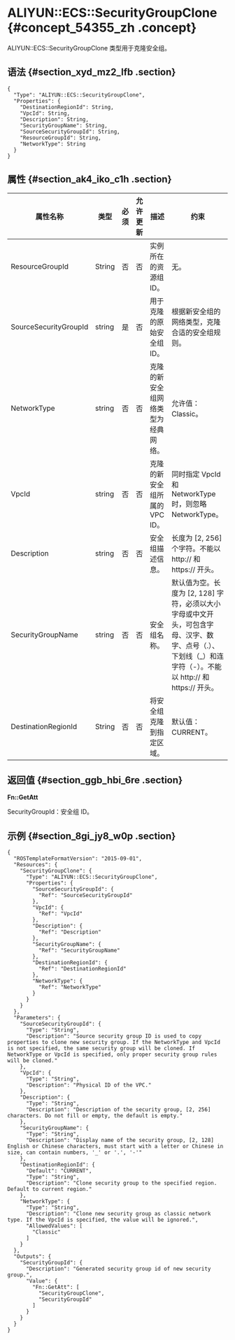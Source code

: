 # ALIYUN::ECS::SecurityGroupClone {#concept_54355_zh .concept}

ALIYUN::ECS::SecurityGroupClone 类型用于克隆安全组。

## 语法 {#section_xyd_mz2_lfb .section}

``` {#codeblock_yv5_li7_qrp .language-json}
{
  "Type": "ALIYUN::ECS::SecurityGroupClone",
  "Properties": {
    "DestinationRegionId": String,
    "VpcId": String,
    "Description": String,
    "SecurityGroupName": String,
    "SourceSecurityGroupId": String,
    "ResourceGroupId": String,
    "NetworkType": String
  }
}
```

## 属性 {#section_ak4_iko_c1h .section}

|属性名称|类型|必须|允许更新|描述|约束|
|----|--|--|----|--|--|
|ResourceGroupId|String|否|否|实例所在的资源组ID。|无。|
|SourceSecurityGroupId|string|是|否|用于克隆的原始安全组 ID。|根据新安全组的网络类型，克隆合适的安全组规则。|
|NetworkType|string|否|否|克隆的新安全组网络类型为经典网络。|允许值：Classic。|
|VpcId|string|否|否|克隆的新安全组所属的 VPC ID。|同时指定 VpcId 和 NetworkType 时，则忽略 NetworkType。|
|Description|string|否|否|安全组描述信息。|长度为 \[2, 256\] 个字符。不能以 http:// 和 https:// 开头。|
|SecurityGroupName|string|否|否|安全组名称。|默认值为空。长度为 \[2, 128\] 字符，必须以大小字母或中文开头，可包含字母、汉字、数字、点号（.）、下划线（\_）和连字符（-）。不能以 http:// 和 https:// 开头。|
|DestinationRegionId|String|否|否|将安全组克隆到指定区域。|默认值：CURRENT。|

## 返回值 {#section_ggb_hbi_6re .section}

**Fn::GetAtt**

SecurityGroupId：安全组 ID。

## 示例 {#section_8gi_jy8_w0p .section}

``` {#codeblock_3ck_4uz_q27 .language-json}
{
  "ROSTemplateFormatVersion": "2015-09-01",
  "Resources": {
    "SecurityGroupClone": {
      "Type": "ALIYUN::ECS::SecurityGroupClone",
      "Properties": {
        "SourceSecurityGroupId": {
          "Ref": "SourceSecurityGroupId"
        },
        "VpcId": {
          "Ref": "VpcId"
        },
        "Description": {
          "Ref": "Description"
        },
        "SecurityGroupName": {
          "Ref": "SecurityGroupName"
        },
        "DestinationRegionId": {
          "Ref": "DestinationRegionId"
        },
        "NetworkType": {
          "Ref": "NetworkType"
        }
      }
    }
  },
  "Parameters": {
    "SourceSecurityGroupId": {
      "Type": "String",
      "Description": "Source security group ID is used to copy properties to clone new security group. If the NetworkType and VpcId is not specified, the same security group will be cloned. If NetworkType or VpcId is specified, only proper security group rules will be cloned."
    },
    "VpcId": {
      "Type": "String",
      "Description": "Physical ID of the VPC."
    },
    "Description": {
      "Type": "String",
      "Description": "Description of the security group, [2, 256] characters. Do not fill or empty, the default is empty."
    },
    "SecurityGroupName": {
      "Type": "String",
      "Description": "Display name of the security group, [2, 128] English or Chinese characters, must start with a letter or Chinese in size, can contain numbers, '_' or '.', '-'"
    },
    "DestinationRegionId": {
      "Default": "CURRENT",
      "Type": "String",
      "Description": "Clone security group to the specified region. Default to current region."
    },
    "NetworkType": {
      "Type": "String",
      "Description": "Clone new security group as classic network type. If the VpcId is specified, the value will be ignored.",
      "AllowedValues": [
        "Classic"
      ]
    }
  },
  "Outputs": {
    "SecurityGroupId": {
      "Description": "Generated security group id of new security group.",
      "Value": {
        "Fn::GetAtt": [
          "SecurityGroupClone",
          "SecurityGroupId"
        ]
      }
    }
  }
}
```

